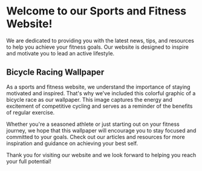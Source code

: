 <!--
Write me markdown content of website with wallpaper:

"A colorful graphic of a bicycle race for a sports or fitness website"

The header of the page should not be copy of the text but rather a real content of the website which is using this wallpaper.
-->

<!--font:Poppins-->

# Welcome to our Sports and Fitness Website!

We are dedicated to providing you with the latest news, tips, and resources to help you achieve your fitness goals. Our website is designed to inspire and motivate you to lead an active lifestyle.

## Bicycle Racing Wallpaper

As a sports and fitness website, we understand the importance of staying motivated and inspired. That's why we've included this colorful graphic of a bicycle race as our wallpaper. This image captures the energy and excitement of competitive cycling and serves as a reminder of the benefits of regular exercise.

Whether you're a seasoned athlete or just starting out on your fitness journey, we hope that this wallpaper will encourage you to stay focused and committed to your goals. Check out our articles and resources for more inspiration and guidance on achieving your best self.

Thank you for visiting our website and we look forward to helping you reach your full potential!
